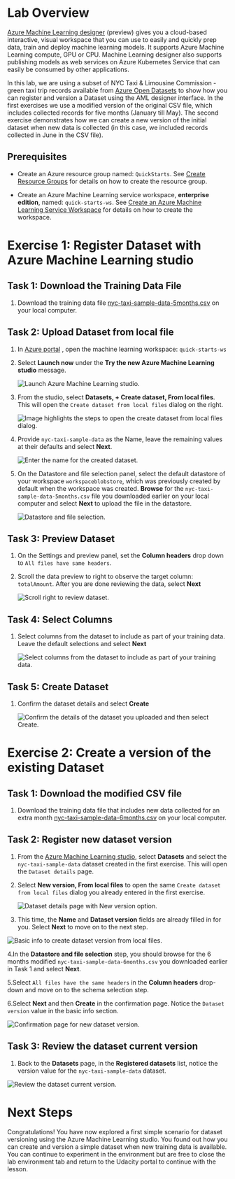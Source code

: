 # Lab Overview

[Azure Machine Learning designer](https://docs.microsoft.com/en-us/azure/machine-learning/service/concept-designer) (preview) gives you a cloud-based interactive, visual workspace that you can use to easily and quickly prep data, train and deploy machine learning models. It supports Azure Machine Learning compute, GPU or CPU. Machine Learning designer also supports publishing models as web services on Azure Kubernetes Service that can easily be consumed by other applications.

In this lab, we are using a subset of NYC Taxi & Limousine Commission - green taxi trip records available from [Azure Open Datasets](https://azure.microsoft.com/en-us/services/open-datasets/) to show how you can register and version a Dataset using the AML designer interface. In the first exercises we use a modified version of the original CSV file, which includes collected records for five months (January till May). The second exercise demonstrates how we can create a new version of the initial dataset when new data is collected (in this case, we included records collected in June in the CSV file).

## Prerequisites

- Create an Azure resource group named: `QuickStarts`. See [Create Resource Groups](https://docs.microsoft.com/en-us/azure/azure-resource-manager/manage-resource-groups-portal) for details on how to create the resource group.

- Create an Azure Machine Learning service workspace, **enterprise edition**, named: `quick-starts-ws`. See [Create an Azure Machine Learning Service Workspace](https://docs.microsoft.com/en-us/azure/machine-learning/service/setup-create-workspace) for details on how to create the workspace.

# Exercise 1: Register Dataset with Azure Machine Learning studio

## Task 1: Download the Training Data File

1. Download the training data file [nyc-taxi-sample-data-5months.csv](https://introtomlsampledata.blob.core.windows.net/data/nyc-taxi/nyc-taxi-sample-data-5months.csv) on your local computer.

## Task 2: Upload Dataset from local file

1. In [Azure portal](https://portal.azure.com/) , open the machine learning workspace: `quick-starts-ws`

2. Select **Launch now** under the **Try the new Azure Machine Learning studio** message.

    ![Launch Azure Machine Learning studio.](images/01.png 'Launch AML')

3. From the studio, select **Datasets, + Create dataset, From local files**. This will open the `Create dataset from local files` dialog on the right.

   ![Image highlights the steps to open the create dataset from local files dialog.](images/02.png 'Create dataset from local files')

4. Provide `nyc-taxi-sample-data` as the Name, leave the remaining values at their defaults and select **Next**.

    ![Enter the name for the created dataset.](images/03.png 'Basic info for dataset')

5. On the Datastore and file selection panel, select the default datastore of your workspace `workspaceblobstore`, which was previously created by default when the workspace was created. **Browse** for the `nyc-taxi-sample-data-5months.csv` file you downloaded earlier on your local computer and select **Next** to upload the file in the datastore.

     ![Datastore and file selection.](images/04.png 'Datastore and file selection')

## Task 3: Preview Dataset

1. On the Settings and preview panel, set the **Column headers** drop down to `All files have same headers`. 

2. Scroll the data preview to right to observe the target column: `totalAmount`. After you are done reviewing the data, select **Next**

    ![Scroll right to review dataset.](images/05.png 'Review dataset')

## Task 4: Select Columns

1. Select columns from the dataset to include as part of your training data. Leave the default selections and select **Next**

    ![Select columns from the dataset to include as part of your training data.](images/06.png 'Select columns')

## Task 5: Create Dataset

1. Confirm the dataset details and select **Create**

    ![Confirm the details of the dataset you uploaded and then select Create.](images/07.png 'Confirm and create the dataset')

# Exercise 2: Create a version of the existing Dataset

## Task 1: Download the modified CSV file

1. Download the training data file that includes new data collected for an extra month [nyc-taxi-sample-data-6months.csv](https://introtomlsampledata.blob.core.windows.net/data/nyc-taxi/nyc-taxi-sample-data-6months.csv) on your local computer.

## Task 2: Register new dataset version 

1. From the [Azure Machine Learning studio](https://ml.azure.com/), select **Datasets** and select the `nyc-taxi-sample-data` dataset created in the first exercise. This will open the `Dataset details` page.

2. Select **New version, From local files** to open the same `Create dataset from local files` dialog you already entered in the first exercise.

   ![Dataset details page with New version option.](images/08.png 'New version from local files in dataset details page')

3. This time, the **Name** and **Dataset version** fields are already filled in for you. Select **Next** to move on to the next step.

  ![Basic info to create dataset version from local files.](images/09.png 'Basic info to create dataset version from local files')

4.In the **Datastore and file selection** step, you should browse for the 6 months modified `nyc-taxi-sample-data-6months.csv` you downloaded earlier in Task 1 and select **Next**.

5.Select `All files have the same headers` in the **Column headers** drop-down and move on to the schema selection step.

6.Select **Next** and then **Create** in the confirmation page. Notice the `Dataset version` value in the basic info section.

![Confirmation page for new dataset version.](images/10.png 'Confirmation page for new dataset version')

## Task 3: Review the dataset current version

1. Back to the **Datasets** page, in the **Registered datasets** list, notice the version value for the `nyc-taxi-sample-data` dataset.

![Review the dataset current version.](images/11.png 'Review the dataset current version.')

# Next Steps

Congratulations!
You have now explored a first simple scenario for dataset versioning using the Azure Machine Learning studio. You found out how you can create and version a simple dataset when new training data is available.
You can continue to experiment in the environment but are free to close the lab environment tab and return to the Udacity portal to continue with the lesson.
